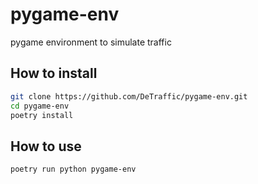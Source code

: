 # pygame-env
pygame environment to simulate traffic

## How to install

```bash
git clone https://github.com/DeTraffic/pygame-env.git
cd pygame-env
poetry install
```

## How to use
```bash
poetry run python pygame-env
```